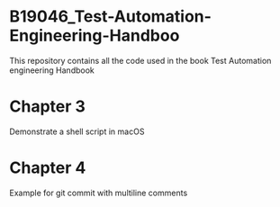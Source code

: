 # B19046_Test-Automation-Engineering-Handboo
This repository contains all the code used in the book Test Automation engineering Handbook
# Chapter 3
Demonstrate a shell script in macOS
# Chapter 4
Example for git commit with multiline comments 